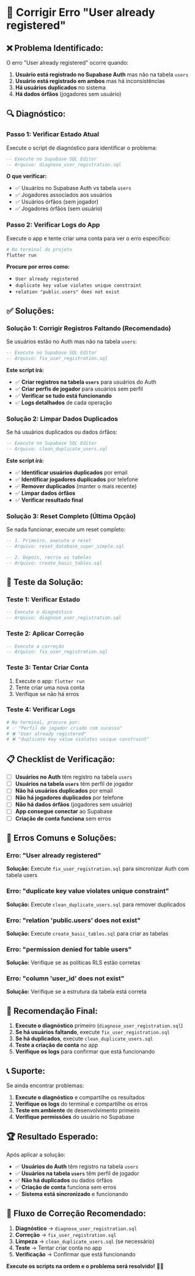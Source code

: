 # 🔧 Corrigir Erro "User already registered"

## ❌ **Problema Identificado:**

O erro "User already registered" ocorre quando:

1. **Usuário está registrado no Supabase Auth** mas não na tabela `users`
2. **Usuário está registrado em ambos** mas há inconsistências
3. **Há usuários duplicados** no sistema
4. **Há dados órfãos** (jogadores sem usuário)

## 🔍 **Diagnóstico:**

### **Passo 1: Verificar Estado Atual**

Execute o script de diagnóstico para identificar o problema:

```sql
-- Execute no Supabase SQL Editor
-- Arquivo: diagnose_user_registration.sql
```

**O que verificar:**
- ✅ Usuários no Supabase Auth vs tabela `users`
- ✅ Jogadores associados aos usuários
- ✅ Usuários órfãos (sem jogador)
- ✅ Jogadores órfãos (sem usuário)

### **Passo 2: Verificar Logs do App**

Execute o app e tente criar uma conta para ver o erro específico:

```bash
# No terminal do projeto
flutter run
```

**Procure por erros como:**
- `User already registered`
- `duplicate key value violates unique constraint`
- `relation "public.users" does not exist`

## ✅ **Soluções:**

### **Solução 1: Corrigir Registros Faltando (Recomendado)**

Se usuários estão no Auth mas não na tabela `users`:

```sql
-- Execute no Supabase SQL Editor
-- Arquivo: fix_user_registration.sql
```

**Este script irá:**
- ✅ **Criar registros na tabela `users`** para usuários do Auth
- ✅ **Criar perfis de jogador** para usuários sem perfil
- ✅ **Verificar se tudo está funcionando**
- ✅ **Logs detalhados** de cada operação

### **Solução 2: Limpar Dados Duplicados**

Se há usuários duplicados ou dados órfãos:

```sql
-- Execute no Supabase SQL Editor
-- Arquivo: clean_duplicate_users.sql
```

**Este script irá:**
- ✅ **Identificar usuários duplicados** por email
- ✅ **Identificar jogadores duplicados** por telefone
- ✅ **Remover duplicados** (manter o mais recente)
- ✅ **Limpar dados órfãos**
- ✅ **Verificar resultado final**

### **Solução 3: Reset Completo (Última Opção)**

Se nada funcionar, execute um reset completo:

```sql
-- 1. Primeiro, execute o reset
-- Arquivo: reset_database_super_simple.sql

-- 2. Depois, recrie as tabelas
-- Arquivo: create_basic_tables.sql
```

## 🧪 **Teste da Solução:**

### **Teste 1: Verificar Estado**
```sql
-- Execute o diagnóstico
-- Arquivo: diagnose_user_registration.sql
```

### **Teste 2: Aplicar Correção**
```sql
-- Execute a correção
-- Arquivo: fix_user_registration.sql
```

### **Teste 3: Tentar Criar Conta**
1. Execute o app: `flutter run`
2. Tente criar uma nova conta
3. Verifique se não há erros

### **Teste 4: Verificar Logs**
```bash
# No terminal, procure por:
# ✅ "Perfil de jogador criado com sucesso"
# ❌ "User already registered"
# ❌ "duplicate key value violates unique constraint"
```

## 📋 **Checklist de Verificação:**

- [ ] **Usuários no Auth** têm registro na tabela `users`
- [ ] **Usuários na tabela `users`** têm perfil de jogador
- [ ] **Não há usuários duplicados** por email
- [ ] **Não há jogadores duplicados** por telefone
- [ ] **Não há dados órfãos** (jogadores sem usuário)
- [ ] **App consegue conectar** ao Supabase
- [ ] **Criação de conta funciona** sem erros

## 🚨 **Erros Comuns e Soluções:**

### **Erro: "User already registered"**
**Solução:** Execute `fix_user_registration.sql` para sincronizar Auth com tabela users

### **Erro: "duplicate key value violates unique constraint"**
**Solução:** Execute `clean_duplicate_users.sql` para remover duplicados

### **Erro: "relation 'public.users' does not exist"**
**Solução:** Execute `create_basic_tables.sql` para criar as tabelas

### **Erro: "permission denied for table users"**
**Solução:** Verifique se as políticas RLS estão corretas

### **Erro: "column 'user_id' does not exist"**
**Solução:** Verifique se a estrutura da tabela está correta

## 🎯 **Recomendação Final:**

1. **Execute o diagnóstico** primeiro (`diagnose_user_registration.sql`)
2. **Se há usuários faltando**, execute `fix_user_registration.sql`
3. **Se há duplicados**, execute `clean_duplicate_users.sql`
4. **Teste a criação de conta** no app
5. **Verifique os logs** para confirmar que está funcionando

## 📞 **Suporte:**

Se ainda encontrar problemas:

1. **Execute o diagnóstico** e compartilhe os resultados
2. **Verifique os logs** do terminal e compartilhe os erros
3. **Teste em ambiente** de desenvolvimento primeiro
4. **Verifique permissões** do usuário no Supabase

## 🏆 **Resultado Esperado:**

Após aplicar a solução:

- ✅ **Usuários do Auth** têm registro na tabela `users`
- ✅ **Usuários na tabela `users`** têm perfil de jogador
- ✅ **Não há duplicados** ou dados órfãos
- ✅ **Criação de conta** funciona sem erros
- ✅ **Sistema está sincronizado** e funcionando

## 🔄 **Fluxo de Correção Recomendado:**

1. **Diagnóstico** → `diagnose_user_registration.sql`
2. **Correção** → `fix_user_registration.sql`
3. **Limpeza** → `clean_duplicate_users.sql` (se necessário)
4. **Teste** → Tentar criar conta no app
5. **Verificação** → Confirmar que está funcionando

**Execute os scripts na ordem e o problema será resolvido!** 🚀✅



